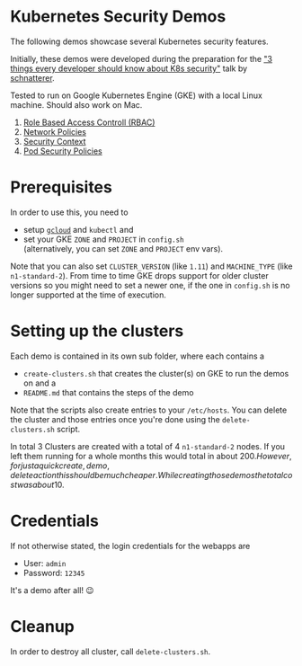 # Kubernetes Security Demos

The following demos showcase several Kubernetes security features.

Initially, these demos were developed during the preparation for the 
["3 things every developer should know about K8s security"](https://github.com/cloudogu/k8s-security-3-things) talk by 
[schnatterer](http://github.com/schnatterer/).

Tested to run on Google Kubernetes Engine (GKE) with a local Linux machine.
Should also work on Mac.

1. [Role Based Access Controll (RBAC)](1-rbac/Readme.md)
2. [Network Policies](2-network-policies/Readme.md)
3. [Security Context](3-security-context/Readme.md)
4. [Pod Security Policies](4-pod-security-policies/Readme.md)

# Prerequisites

In order to use this,  you need to

* setup [`gcloud`](https://cloud.google.com/sdk/install) and `kubectl` and
* set your GKE `ZONE` and `PROJECT` in `config.sh`  
  (alternatively, you can set `ZONE` and `PROJECT` env vars).

Note that you can also set `CLUSTER_VERSION` (like `1.11`) and  `MACHINE_TYPE` (like `n1-standard-2`).
From time to time GKE drops support for older cluster versions so you might need to set a newer one, if the one in 
`config.sh` is no longer supported at the time of execution. 

# Setting up the clusters

Each demo is contained in its own sub folder, where each contains a 
 
* `create-clusters.sh` that creates the cluster(s) on GKE to run the demos on and a 
* `README.md` that contains the steps of the demo

Note that the scripts also create entries to your `/etc/hosts`. 
You can delete the cluster and those entries once you're done using the `delete-clusters.sh` script. 

In total 3 Clusters are created with a total of 4 `n1-standard-2` nodes. 
If you left them running for a whole months this would total in about 200$.
However, for just a quick create, demo, delete action this should be much cheaper.
While creating those demos the total cost was about 10$. 

# Credentials

If not otherwise stated, the login credentials for the webapps are

* User: `admin`
* Password: `12345` 

It's a demo after all! 😉

# Cleanup

In order to destroy all cluster, call `delete-clusters.sh`.